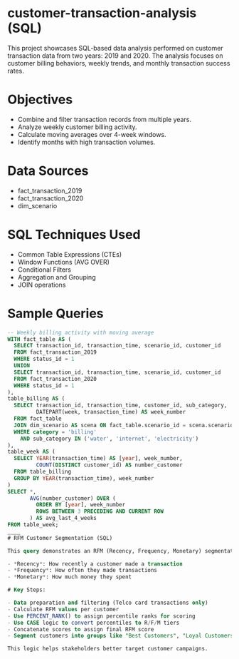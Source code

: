 # customer-transaction-analysis (SQL)
This project showcases SQL-based data analysis performed on customer transaction data from two years: 2019 and 2020. The analysis focuses on customer billing behaviors, weekly trends, and monthly transaction success rates.

# Objectives

- Combine and filter transaction records from multiple years.
- Analyze weekly customer billing activity.
- Calculate moving averages over 4-week windows.
- Identify months with high transaction volumes.

# Data Sources

- fact_transaction_2019
- fact_transaction_2020
- dim_scenario

# SQL Techniques Used

- Common Table Expressions (CTEs)
- Window Functions (AVG OVER)
- Conditional Filters
- Aggregation and Grouping
- JOIN operations

# Sample Queries

```sql
-- Weekly billing activity with moving average
WITH fact_table AS (
  SELECT transaction_id, transaction_time, scenario_id, customer_id
  FROM fact_transaction_2019
  WHERE status_id = 1
  UNION
  SELECT transaction_id, transaction_time, scenario_id, customer_id
  FROM fact_transaction_2020
  WHERE status_id = 1
),
table_billing AS (
  SELECT transaction_id, transaction_time, customer_id, sub_category,
         DATEPART(week, transaction_time) AS week_number
  FROM fact_table
  JOIN dim_scenario AS scena ON fact_table.scenario_id = scena.scenario_id
  WHERE category = 'billing' 
    AND sub_category IN ('water', 'internet', 'electricity')
),
table_week AS (
  SELECT YEAR(transaction_time) AS [year], week_number,
         COUNT(DISTINCT customer_id) AS number_customer
  FROM table_billing
  GROUP BY YEAR(transaction_time), week_number
)
SELECT *,
       AVG(number_customer) OVER (
         ORDER BY [year], week_number 
         ROWS BETWEEN 3 PRECEDING AND CURRENT ROW
       ) AS avg_last_4_weeks
FROM table_week;
____
# RFM Customer Segmentation (SQL)

This query demonstrates an RFM (Recency, Frequency, Monetary) segmentation model using SQL on telecommunications transaction data.

- *Recency*: How recently a customer made a transaction
- *Frequency*: How often they made transactions
- *Monetary*: How much money they spent

# Key Steps:

- Data preparation and filtering (Telco card transactions only)
- Calculate RFM values per customer
- Use PERCENT_RANK() to assign percentile ranks for scoring
- Use CASE logic to convert percentiles to R/F/M tiers
- Concatenate scores to assign final RFM score
- Segment customers into groups like "Best Customers", "Loyal Customers", "Big Spenders" etc.

This logic helps stakeholders better target customer campaigns.
